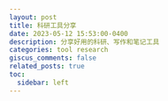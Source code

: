 ```yaml
---
layout: post
title: 科研工具分享
date: 2023-05-12 15:53:00-0400
description: 分享好用的科研、写作和笔记工具
categories: tool research
giscus_comments: false
related_posts: true
toc:
  sidebar: left
---
```


